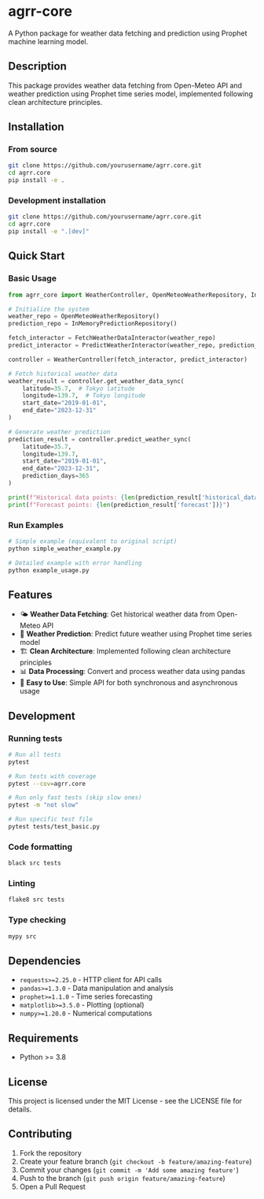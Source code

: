 # agrr-core

A Python package for weather data fetching and prediction using Prophet machine learning model.

## Description

This package provides weather data fetching from Open-Meteo API and weather prediction using Prophet time series model, implemented following clean architecture principles.

## Installation

### From source

```bash
git clone https://github.com/yourusername/agrr.core.git
cd agrr.core
pip install -e .
```

### Development installation

```bash
git clone https://github.com/yourusername/agrr.core.git
cd agrr.core
pip install -e ".[dev]"
```

## Quick Start

### Basic Usage

```python
from agrr_core import WeatherController, OpenMeteoWeatherRepository, InMemoryPredictionRepository, FetchWeatherDataInteractor, PredictWeatherInteractor

# Initialize the system
weather_repo = OpenMeteoWeatherRepository()
prediction_repo = InMemoryPredictionRepository()

fetch_interactor = FetchWeatherDataInteractor(weather_repo)
predict_interactor = PredictWeatherInteractor(weather_repo, prediction_repo)

controller = WeatherController(fetch_interactor, predict_interactor)

# Fetch historical weather data
weather_result = controller.get_weather_data_sync(
    latitude=35.7,  # Tokyo latitude
    longitude=139.7,  # Tokyo longitude
    start_date="2019-01-01",
    end_date="2023-12-31"
)

# Generate weather prediction
prediction_result = controller.predict_weather_sync(
    latitude=35.7,
    longitude=139.7,
    start_date="2019-01-01",
    end_date="2023-12-31",
    prediction_days=365
)

print(f"Historical data points: {len(prediction_result['historical_data'])}")
print(f"Forecast points: {len(prediction_result['forecast'])}")
```

### Run Examples

```bash
# Simple example (equivalent to original script)
python simple_weather_example.py

# Detailed example with error handling
python example_usage.py
```

## Features

- 🌤️ **Weather Data Fetching**: Get historical weather data from Open-Meteo API
- 🔮 **Weather Prediction**: Predict future weather using Prophet time series model
- 🏗️ **Clean Architecture**: Implemented following clean architecture principles
- 📊 **Data Processing**: Convert and process weather data using pandas
- 🎯 **Easy to Use**: Simple API for both synchronous and asynchronous usage

## Development

### Running tests

```bash
# Run all tests
pytest

# Run tests with coverage
pytest --cov=agrr.core

# Run only fast tests (skip slow ones)
pytest -m "not slow"

# Run specific test file
pytest tests/test_basic.py
```

### Code formatting

```bash
black src tests
```

### Linting

```bash
flake8 src tests
```

### Type checking

```bash
mypy src
```

## Dependencies

- `requests>=2.25.0` - HTTP client for API calls
- `pandas>=1.3.0` - Data manipulation and analysis
- `prophet>=1.1.0` - Time series forecasting
- `matplotlib>=3.5.0` - Plotting (optional)
- `numpy>=1.20.0` - Numerical computations

## Requirements

- Python >= 3.8

## License

This project is licensed under the MIT License - see the LICENSE file for details.

## Contributing

1. Fork the repository
2. Create your feature branch (`git checkout -b feature/amazing-feature`)
3. Commit your changes (`git commit -m 'Add some amazing feature'`)
4. Push to the branch (`git push origin feature/amazing-feature`)
5. Open a Pull Request
